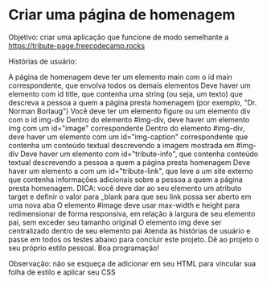 # Criar uma página de homenagem
Objetivo: criar uma aplicação que funcione de modo semelhante a https://tribute-page.freecodecamp.rocks

Histórias de usuário:

A página de homenagem deve ter um elemento main com o id main correspondente, que envolva todos os demais elementos
Deve haver um elemento com id title, que contenha uma string (ou seja, um texto) que descreva a pessoa a quem a página presta homenagem (por exemplo, "Dr. Norman Borlaug")
Você deve ter um elemento figure ou um elemento div com o id img-div
Dentro do elemento #img-div, deve haver um elemento img com um id="image" correspondente
Dentro do elemento #img-div, deve haver um elemento com um id="img-caption" correspondente que contenha um conteúdo textual descrevendo a imagem mostrada em #img-div
Deve haver um elemento com id="tribute-info", que contenha conteúdo textual descrevendo a pessoa a quem a página presta homenagem
Deve haver um elemento a com um id="tribute-link", que leve a um site externo que contenha informações adicionais sobre a pessoa a quem a página presta homenagem. DICA: você deve dar ao seu elemento um atributo target e definir o valor para _blank para que seu link possa ser aberto em uma nova aba
O elemento #image deve usar max-width e height para redimensionar de forma responsiva, em relação à largura de seu elemento pai, sem exceder seu tamanho original
O elemento img deve ser centralizado dentro de seu elemento pai
Atenda às histórias de usuário e passe em todos os testes abaixo para concluir este projeto. Dê ao projeto o seu próprio estilo pessoal. Boa programação!

Observação: não se esqueça de adicionar <link rel="stylesheet" href="styles.css"> em seu HTML para vincular sua folha de estilo e aplicar seu CSS